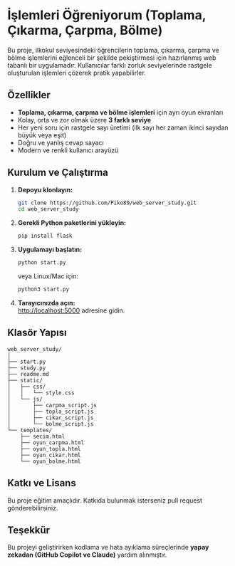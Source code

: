 # İşlemleri Öğreniyorum (Toplama, Çıkarma, Çarpma, Bölme)

Bu proje, ilkokul seviyesindeki öğrencilerin toplama, çıkarma, çarpma ve bölme işlemlerini eğlenceli bir şekilde pekiştirmesi için hazırlanmış web tabanlı bir uygulamadır. Kullanıcılar farklı zorluk seviyelerinde rastgele oluşturulan işlemleri çözerek pratik yapabilirler.

## Özellikler

- **Toplama, çıkarma, çarpma ve bölme işlemleri** için ayrı oyun ekranları
- Kolay, orta ve zor olmak üzere **3 farklı seviye**
- Her yeni soru için rastgele sayı üretimi (ilk sayı her zaman ikinci sayıdan büyük veya eşit)
- Doğru ve yanlış cevap sayacı
- Modern ve renkli kullanıcı arayüzü

## Kurulum ve Çalıştırma

1. **Depoyu klonlayın:**
   ```sh
   git clone https://github.com/Piko89/web_server_study.git
   cd web_server_study
   ```

2. **Gerekli Python paketlerini yükleyin:**
   ```sh
   pip install flask
   ```

3. **Uygulamayı başlatın:**
   ```sh
   python start.py
   ```
   veya Linux/Mac için:
   ```sh
   python3 start.py
   ```

4. **Tarayıcınızda açın:**  
   [http://localhost:5000](http://localhost:5000) adresine gidin.

## Klasör Yapısı

```
web_server_study/
│
├── start.py
├── study.py
├── readme.md
├── static/
│   ├── css/
│   │   └── style.css
│   └── js/
│       ├── carpma_script.js
│       ├── topla_script.js
│       ├── cikar_script.js
│       └── bolme_script.js
└── templates/
    ├── secim.html
    ├── oyun_carpma.html
    ├── oyun_topla.html
    ├── oyun_cikar.html
    └── oyun_bolme.html
```

## Katkı ve Lisans

Bu proje eğitim amaçlıdır. Katkıda bulunmak isterseniz pull request gönderebilirsiniz.

## Teşekkür

Bu projeyi geliştirirken kodlama ve hata ayıklama süreçlerinde **yapay zekadan (GitHub Copilot ve Claude)** yardım alınmıştır.